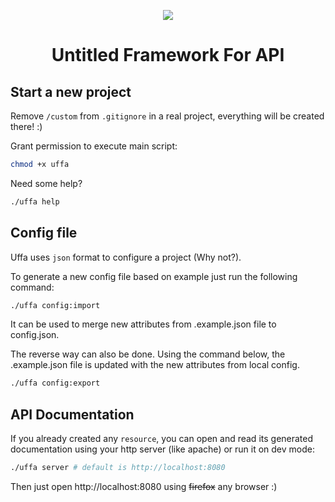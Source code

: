 <p align="center">
   <img src="https://i.imgur.com/RRGpKfP.png"/>
</p>
<h1 align="center">Untitled Framework For API</h1>

## Start a new project

Remove `/custom` from `.gitignore` in a real project, everything will be created there! :)

Grant permission to execute main script:
```bash
chmod +x uffa
```

Need some help?
```bash
./uffa help
```

## Config file

Uffa uses `json` format to configure a project (Why not?).

To generate a new config file based on example just run the following command:
```bash
./uffa config:import
```
It can be used to merge new attributes from .example.json file to config.json.

The reverse way can also be done. Using the command below, the .example.json file is updated with the new attributes from local config.
```bash
./uffa config:export
```

## API Documentation
If you already created any `resource`, you can open and read its generated documentation using your http server (like apache) or run it on dev mode:
```bash
./uffa server # default is http://localhost:8080
```

Then just open http://localhost:8080 using ~~firefox~~ any browser :)
